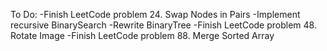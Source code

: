 To Do:
-Finish LeetCode problem 24. Swap Nodes in Pairs
-Implement recursive BinarySearch
-Rewrite BinaryTree
-Finish LeetCode problem 48. Rotate Image
-Finish LeetCode problem 88. Merge Sorted Array
